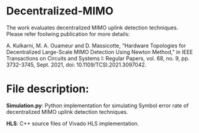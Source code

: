 # Decentralized-MIMO
The work evaluates decentralized MIMO uplink detection techniques. Please refer foolwing publication for more details:

A. Kulkarni, M. A. Ouameur and D. Massicotte, “Hardware Topologies for Decentralized Large-Scale MIMO Detection Using Newton Method,” in IEEE Transactions on Circuits and Systems I: Regular Papers, vol. 68, no. 9, pp. 3732-3745, Sept. 2021, doi: 10.1109/TCSI.2021.3097042. 

# File description:
**Simulation.py**: Python implementation for simulating Symbol error rate of decentralized MIMO uplink detection techniques.

**HLS**: C++ source files of Vivado HLS implementation.
